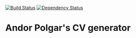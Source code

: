 [![Build Status][travis-svg]][travis-url]
[![Dependency Status][david-deps-svg]][david-deps-url]

# Andor Polgar's CV generator

[travis-svg]: https://travis-ci.org/andormade/andor-cv.svg?branch=master
[travis-url]: https://travis-ci.org/andormade/andor-cv
[david-deps-svg]: https://david-dm.org/andormade/andor-cv.svg
[david-deps-url]: https://david-dm.org/andormade/andor-cv
